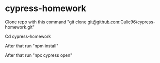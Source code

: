 # cypress-homework

Clone repo with this command "git clone git@github.com:Culic96/cypress-homework.git"

Cd cypress-homework

After that run "npm install"

After that run "npx cypress open"
